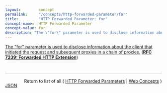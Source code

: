 ```yaml
---
layout:        concept
permalink:     "/concepts/http-forwarded-parameter/for"
title:         "HTTP Forwarded Parameter: for"
concept-name:  HTTP Forwarded Parameter
concept-value: for
description: "The \"for\" parameter is used to disclose information about the client that initiated the request and subsequent proxies in a chain of proxies."
---
```


[The "for" parameter is used to disclose information about the client that initiated the request and subsequent proxies in a chain of proxies.](http://tools.ietf.org/html/rfc7239#section-5.2 "Read documentation for HTTP Forwarded Parameter &#34;for&#34;") (**[RFC 7239: Forwarded HTTP Extension](/specs/IETF/RFC/7239 "This document defines an HTTP extension header field that allows proxy components to disclose information lost in the proxying process, for example, the originating IP address of a request or IP address of the proxy on the user-agent-facing interface. In a path of proxying components, this makes it possible to arrange it so that each subsequent component will have access to, for example, all IP addresses used in the chain of proxied HTTP requests. This document also specifies guidelines for a proxy administrator to anonymize the origin of a request.")**)

<br/>
<hr/>

<p style="float : left"><a href="./for.json" title="JSON representing this particular Web Concept value">JSON</a></p>
<p style="text-align: right">Return to list of all ( <a href="../http-forwarded-parameter/">HTTP Forwarded Parameters</a> | <a href="../">Web Concepts</a> )</p>
